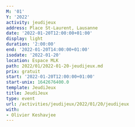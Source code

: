 ```yaml
---
M: '01'
Y: '2022'
activity: jeudijeux
address: Place St-Laurent, Lausanne
date: '2022-01-20T12:00:00+01:00'
display: light
duration: '2:00:00'
end: '2022-01-20T14:00:00+01:00'
isodate: '2022-01-20'
location: Espace MLK
path: 2022/01/2022-01-20-jeudijeux.md
prix: gratuit
start: '2022-01-20T12:00:00+01:00'
start-unix: 1642676400.0
template: JeudiJeux
title: JeudiJeux
type: event
url: /activities/jeudijeux/2022/01/20/jeudijeux
with:
- Olivier Keshavjee
---
```

